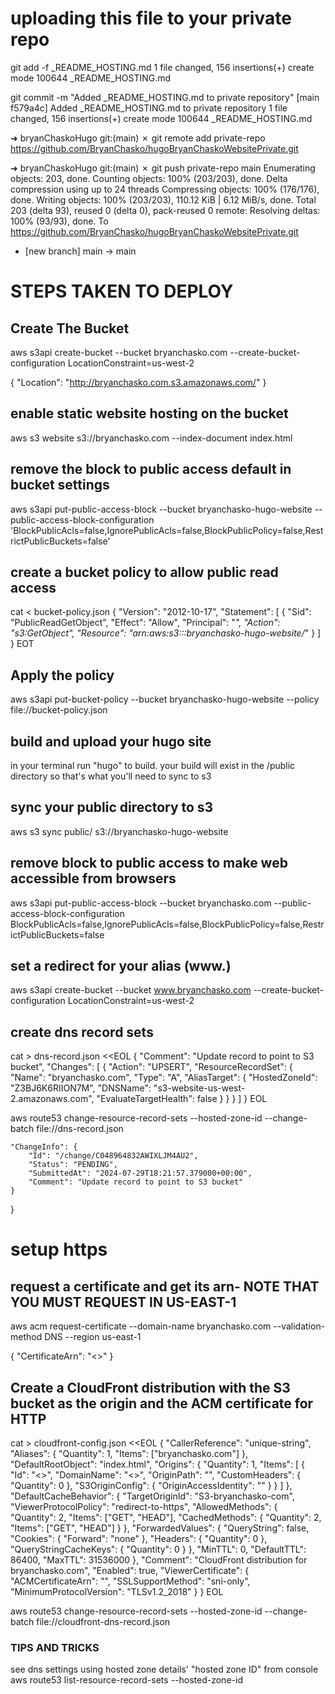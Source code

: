 # uploading this file to your private repo
git add -f _README_HOSTING.md
 1 file changed, 156 insertions(+)
 create mode 100644 _README_HOSTING.md

git commit -m "Added _README_HOSTING.md to private repository"
[main f579a4c] Added _README_HOSTING.md to private repository
 1 file changed, 156 insertions(+)
 create mode 100644 _README_HOSTING.md

➜  bryanChaskoHugo git:(main) ✗ git remote add private-repo https://github.com/BryanChasko/hugoBryanChaskoWebsitePrivate.git

➜  bryanChaskoHugo git:(main) ✗ git push private-repo main
Enumerating objects: 203, done.
Counting objects: 100% (203/203), done.
Delta compression using up to 24 threads
Compressing objects: 100% (176/176), done.
Writing objects: 100% (203/203), 110.12 KiB | 6.12 MiB/s, done.
Total 203 (delta 93), reused 0 (delta 0), pack-reused 0
remote: Resolving deltas: 100% (93/93), done.
To https://github.com/BryanChasko/hugoBryanChaskoWebsitePrivate.git
 * [new branch]      main -> main

# STEPS TAKEN TO DEPLOY

## Create The Bucket
aws s3api create-bucket --bucket bryanchasko.com --create-bucket-configuration LocationConstraint=us-west-2

{
    "Location": "http://bryanchasko.com.s3.amazonaws.com/"
}

## enable static website hosting on the bucket
aws s3 website s3://bryanchasko.com --index-document index.html

## remove the block to public access default in bucket settings
aws s3api put-public-access-block --bucket bryanchasko-hugo-website --public-access-block-configuration 'BlockPublicAcls=false,IgnorePublicAcls=false,BlockPublicPolicy=false,RestrictPublicBuckets=false'

## create a bucket policy to allow public read access
cat <<EOT > bucket-policy.json
{
  "Version": "2012-10-17",
  "Statement": [
    {
      "Sid": "PublicReadGetObject",
      "Effect": "Allow",
      "Principal": "*",
      "Action": "s3:GetObject",
      "Resource": "arn:aws:s3:::bryanchasko-hugo-website/*"
    }
  ]
}
EOT

## Apply the policy 
aws s3api put-bucket-policy --bucket bryanchasko-hugo-website --policy file://bucket-policy.json

## build and upload your hugo site
in your terminal run "hugo" to build. your build will exist in the /public directory so that's what you'll need to sync to s3

## sync your public directory to s3
aws s3 sync public/ s3://bryanchasko-hugo-website

## remove block to public access to make web accessible from browsers
aws s3api put-public-access-block --bucket bryanchasko.com --public-access-block-configuration BlockPublicAcls=false,IgnorePublicAcls=false,BlockPublicPolicy=false,RestrictPublicBuckets=false

## set a redirect for your alias (www.)
aws s3api create-bucket --bucket www.bryanchasko.com --create-bucket-configuration LocationConstraint=us-west-2

## create dns record sets

cat > dns-record.json <<EOL
{
  "Comment": "Update record to point to S3 bucket",
  "Changes": [
    {
      "Action": "UPSERT",
      "ResourceRecordSet": {
        "Name": "bryanchasko.com",
        "Type": "A",
        "AliasTarget": {
          "HostedZoneId": "Z3BJ6K6RIION7M",
          "DNSName": "s3-website-us-west-2.amazonaws.com",
          "EvaluateTargetHealth": false
        }
      }
    }
  ]
}
EOL

aws route53 change-resource-record-sets --hosted-zone-id <hosted zone id> --change-batch file://dns-record.json


    "ChangeInfo": {
        "Id": "/change/C048964832AWIXLJM4AU2",
        "Status": "PENDING",
        "SubmittedAt": "2024-07-29T18:21:57.379000+00:00",
        "Comment": "Update record to point to S3 bucket"
    }
}

# setup https
## request a certificate and get its arn- NOTE THAT YOU MUST REQUEST IN US-EAST-1
aws acm request-certificate --domain-name bryanchasko.com --validation-method DNS --region us-east-1

{
    "CertificateArn": "<>"
}

## Create a CloudFront distribution with the S3 bucket as the origin and the ACM certificate for HTTP

cat > cloudfront-config.json <<EOL
{
  "CallerReference": "unique-string",
  "Aliases": {
    "Quantity": 1,
    "Items": ["bryanchasko.com"]
  },
  "DefaultRootObject": "index.html",
  "Origins": {
    "Quantity": 1,
    "Items": [
      {
        "Id": "<>",
        "DomainName": "<>",
        "OriginPath": "",
        "CustomHeaders": {
          "Quantity": 0
        },
        "S3OriginConfig": {
          "OriginAccessIdentity": ""
        }
      }
    ]
  },
  "DefaultCacheBehavior": {
    "TargetOriginId": "S3-bryanchasko-com",
    "ViewerProtocolPolicy": "redirect-to-https",
    "AllowedMethods": {
      "Quantity": 2,
      "Items": ["GET", "HEAD"],
      "CachedMethods": {
        "Quantity": 2,
        "Items": ["GET", "HEAD"]
      }
    },
    "ForwardedValues": {
      "QueryString": false,
      "Cookies": {
        "Forward": "none"
      },
      "Headers": {
        "Quantity": 0
      },
      "QueryStringCacheKeys": {
        "Quantity": 0
      }
    },
    "MinTTL": 0,
    "DefaultTTL": 86400,
    "MaxTTL": 31536000
  },
  "Comment": "CloudFront distribution for bryanchasko.com",
  "Enabled": true,
  "ViewerCertificate": {
    "ACMCertificateArn": "<arn here>",
    "SSLSupportMethod": "sni-only",
    "MinimumProtocolVersion": "TLSv1.2_2018"
  }
}
EOL

aws route53 change-resource-record-sets --hosted-zone-id <hosted zone id> --change-batch file://cloudfront-dns-record.json


### TIPS AND TRICKS
see dns settings using hosted zone details' "hosted zone ID" from console
aws route53 list-resource-record-sets --hosted-zone-id <hosted zone id>